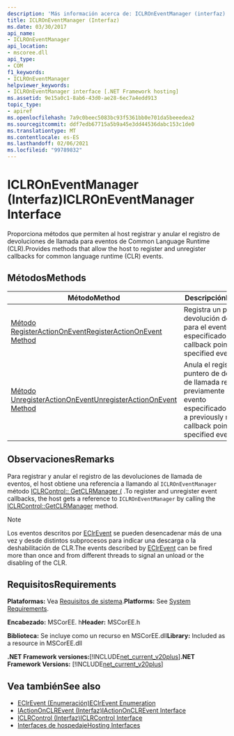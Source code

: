 ```yaml
---
description: 'Más información acerca de: ICLROnEventManager (interfaz)'
title: ICLROnEventManager (Interfaz)
ms.date: 03/30/2017
api_name:
- ICLROnEventManager
api_location:
- mscoree.dll
api_type:
- COM
f1_keywords:
- ICLROnEventManager
helpviewer_keywords:
- ICLROnEventManager interface [.NET Framework hosting]
ms.assetid: 9e15a0c1-8ab6-43d0-ae28-6ec7a4edd913
topic_type:
- apiref
ms.openlocfilehash: 7a9c0beec5083bc93f5361bb0e701da5beeedea2
ms.sourcegitcommit: ddf7edb67715a5b9a45e3dd44536dabc153c1de0
ms.translationtype: MT
ms.contentlocale: es-ES
ms.lasthandoff: 02/06/2021
ms.locfileid: "99789832"
---
```

# <a name="iclroneventmanager-interface"></a><span data-ttu-id="c2884-103">ICLROnEventManager (Interfaz)</span><span class="sxs-lookup"><span data-stu-id="c2884-103">ICLROnEventManager Interface</span></span>

<span data-ttu-id="c2884-104">Proporciona métodos que permiten al host registrar y anular el registro de devoluciones de llamada para eventos de Common Language Runtime (CLR).</span><span class="sxs-lookup"><span data-stu-id="c2884-104">Provides methods that allow the host to register and unregister callbacks for common language runtime (CLR) events.</span></span>  
  
## <a name="methods"></a><span data-ttu-id="c2884-105">Métodos</span><span class="sxs-lookup"><span data-stu-id="c2884-105">Methods</span></span>  
  
|<span data-ttu-id="c2884-106">Método</span><span class="sxs-lookup"><span data-stu-id="c2884-106">Method</span></span>|<span data-ttu-id="c2884-107">Descripción</span><span class="sxs-lookup"><span data-stu-id="c2884-107">Description</span></span>|  
|------------|-----------------|  
|[<span data-ttu-id="c2884-108">Método RegisterActionOnEvent</span><span class="sxs-lookup"><span data-stu-id="c2884-108">RegisterActionOnEvent Method</span></span>](iclroneventmanager-registeractiononevent-method.md)|<span data-ttu-id="c2884-109">Registra un puntero de devolución de llamada para el evento especificado.</span><span class="sxs-lookup"><span data-stu-id="c2884-109">Registers a callback pointer for the specified event.</span></span>|  
|[<span data-ttu-id="c2884-110">Método UnregisterActionOnEvent</span><span class="sxs-lookup"><span data-stu-id="c2884-110">UnregisterActionOnEvent Method</span></span>](iclroneventmanager-unregisteractiononevent-method.md)|<span data-ttu-id="c2884-111">Anula el registro de un puntero de devolución de llamada registrado previamente para el evento especificado.</span><span class="sxs-lookup"><span data-stu-id="c2884-111">Unregisters a previously registered callback pointer for the specified event.</span></span>|  
  
## <a name="remarks"></a><span data-ttu-id="c2884-112">Observaciones</span><span class="sxs-lookup"><span data-stu-id="c2884-112">Remarks</span></span>  

 <span data-ttu-id="c2884-113">Para registrar y anular el registro de las devoluciones de llamada de eventos, el host obtiene una referencia a llamando al `ICLROnEventManager` método [ICLRControl:: GetCLRManager (](iclrcontrol-getclrmanager-method.md) .</span><span class="sxs-lookup"><span data-stu-id="c2884-113">To register and unregister event callbacks, the host gets a reference to `ICLROnEventManager` by calling the [ICLRControl::GetCLRManager](iclrcontrol-getclrmanager-method.md) method.</span></span>  
  
> [!NOTE]
> <span data-ttu-id="c2884-114">Los eventos descritos por [EClrEvent](eclrevent-enumeration.md) se pueden desencadenar más de una vez y desde distintos subprocesos para indicar una descarga o la deshabilitación de CLR.</span><span class="sxs-lookup"><span data-stu-id="c2884-114">The events described by [EClrEvent](eclrevent-enumeration.md) can be fired more than once and from different threads to signal an unload or the disabling of the CLR.</span></span>  
  
## <a name="requirements"></a><span data-ttu-id="c2884-115">Requisitos</span><span class="sxs-lookup"><span data-stu-id="c2884-115">Requirements</span></span>  

 <span data-ttu-id="c2884-116">**Plataformas:** Vea [Requisitos de sistema](../../get-started/system-requirements.md).</span><span class="sxs-lookup"><span data-stu-id="c2884-116">**Platforms:** See [System Requirements](../../get-started/system-requirements.md).</span></span>  
  
 <span data-ttu-id="c2884-117">**Encabezado:** MSCorEE. h</span><span class="sxs-lookup"><span data-stu-id="c2884-117">**Header:** MSCorEE.h</span></span>  
  
 <span data-ttu-id="c2884-118">**Biblioteca:** Se incluye como un recurso en MSCorEE.dll</span><span class="sxs-lookup"><span data-stu-id="c2884-118">**Library:** Included as a resource in MSCorEE.dll</span></span>  
  
 <span data-ttu-id="c2884-119">**.NET Framework versiones:**[!INCLUDE[net_current_v20plus](../../../../includes/net-current-v20plus-md.md)]</span><span class="sxs-lookup"><span data-stu-id="c2884-119">**.NET Framework Versions:** [!INCLUDE[net_current_v20plus](../../../../includes/net-current-v20plus-md.md)]</span></span>  
  
## <a name="see-also"></a><span data-ttu-id="c2884-120">Vea también</span><span class="sxs-lookup"><span data-stu-id="c2884-120">See also</span></span>

- [<span data-ttu-id="c2884-121">EClrEvent (Enumeración)</span><span class="sxs-lookup"><span data-stu-id="c2884-121">EClrEvent Enumeration</span></span>](eclrevent-enumeration.md)
- [<span data-ttu-id="c2884-122">IActionOnCLREvent (Interfaz)</span><span class="sxs-lookup"><span data-stu-id="c2884-122">IActionOnCLREvent Interface</span></span>](iactiononclrevent-interface.md)
- [<span data-ttu-id="c2884-123">ICLRControl (Interfaz)</span><span class="sxs-lookup"><span data-stu-id="c2884-123">ICLRControl Interface</span></span>](iclrcontrol-interface.md)
- [<span data-ttu-id="c2884-124">Interfaces de hospedaje</span><span class="sxs-lookup"><span data-stu-id="c2884-124">Hosting Interfaces</span></span>](hosting-interfaces.md)

